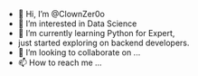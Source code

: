 - 👋 Hi, I’m @ClownZer0o
- 👀 I’m interested in Data Science
- 🌱 I’m currently learning Python for Expert,
- just started exploring on backend developers.
- 💞️ I’m looking to collaborate on ...
- 📫 How to reach me ...

<!---
ClownZer0o/ClownZer0o is a ✨ special ✨ repository because its `README.md` (this file) appears on your GitHub profile.
You can click the Preview link to take a look at your changes.
--->
